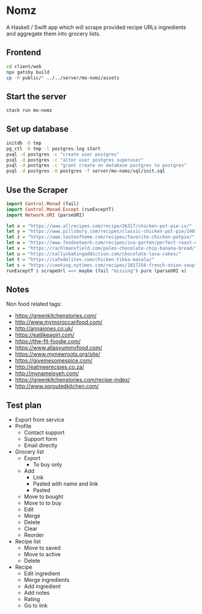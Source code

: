 # Nomz

A Haskell / Swift app which will scrape provided recipe URLs ingredients and aggregate them into grocery lists.

## Frontend

```bash
cd client/web
npx gatsby build
cp -R public/* ../../server/mo-nomz/assets
```

## Start the server

```bash
stack run mo-nomz
```

## Set up database

```bash
initdb -D tmp
pg_ctl -D tmp -l postgres.log start
psql -d postgres -c "create user postgres"
psql -d postgres -c "alter user postgres superuser"
psql -d postgres -c "grant create on database postgres to postgres"
psql -d postgres -U postgres -f server/mo-nomz/sql/init.sql
```

## Use the Scraper

```haskell
import Control.Monad (fail)
import Control.Monad.Except (runExceptT)
import Network.URI (parseURI)

let x = "https://www.allrecipes.com/recipe/26317/chicken-pot-pie-ix/"
let y = "https://www.pillsbury.com/recipes/classic-chicken-pot-pie/1401d418-ac0b-4b50-ad09-c6f1243fb992"
let z = "https://www.tasteofhome.com/recipes/favorite-chicken-potpie/"
let w = "https://www.foodnetwork.com/recipes/ina-garten/perfect-roast-chicken-recipe-1940592"
let v = "https://rachlmansfield.com/paleo-chocolate-chip-banana-bread/"
let u = "https://sallysbakingaddiction.com/chocolate-lava-cakes/"
let t = "https://cafedelites.com/chicken-tikka-masala/"
let s = "https://cooking.nytimes.com/recipes/1017256-french-onion-soup"
runExceptT $ scrapeUrl =<< maybe (fail "missing") pure (parseURI x)
```

## Notes

Non food related tags:
- https://greenkitchenstories.com/
- http://www.mymoroccanfood.com/
- http://annajones.co.uk/
- https://eatlikeagirl.com/
- https://the-fit-foodie.com/
- https://www.allasyummyfood.com/
- https://www.mynewroots.org/site/
- https://givemesomespice.com/
- http://eatmeerecipes.co.za/
- http://mynameisyeh.com/
- https://greenkitchenstories.com/recipe-index/
- http://www.sproutedkitchen.com/

## Test plan

* Export from service
* Profile
    * Contact support
    * Support form
    * Email directly
* Grocery list
    * Export
        * To buy only
    * Add
        * Link
        * Pasted with name and link
        * Pasted
    * Move to bought
    * Move to to buy
    * Edit
    * Merge
    * Delete
    * Clear
    * Reorder
* Recipe list
    * Move to saved
    * Move to active
    * Delete
* Recipe
    * Edit ingredient
    * Merge ingredients
    * Add ingredient
    * Add notes
    * Rating
    * Go to link
